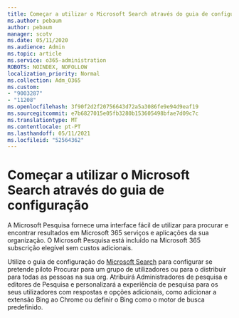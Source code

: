 ```yaml
---
title: Começar a utilizar o Microsoft Search através do guia de configuração
ms.author: pebaum
author: pebaum
manager: scotv
ms.date: 05/11/2020
ms.audience: Admin
ms.topic: article
ms.service: o365-administration
ROBOTS: NOINDEX, NOFOLLOW
localization_priority: Normal
ms.collection: Adm_O365
ms.custom:
- "9003287"
- "11208"
ms.openlocfilehash: 3f90f2d2f20756643d72a5a3086fe9e94d9eaf19
ms.sourcegitcommit: e7b6827015e05fb3280b153605498bfae7d09c7c
ms.translationtype: MT
ms.contentlocale: pt-PT
ms.lasthandoff: 05/11/2021
ms.locfileid: "52564362"
---
```

# <a name="get-started-with-microsoft-search-using-the-set-up-guide"></a>Começar a utilizar o Microsoft Search através do guia de configuração

A Microsoft Pesquisa fornece uma interface fácil de utilizar para procurar e encontrar resultados em Microsoft 365 serviços e aplicações da sua organização. O Microsoft Pesquisa está incluído na Microsoft 365 subscrição elegível sem custos adicionais. 

Utilize o guia de configuração do [Microsoft Search](https://go.microsoft.com/fwlink/?linkid=2156919) para configurar se pretende piloto Procurar para um grupo de utilizadores ou para o distribuir para todas as pessoas na sua org. Atribuirá Administradores de pesquisa e editores de Pesquisa e personalizará a experiência de pesquisa para os seus utilizadores com respostas e opções adicionais, como adicionar a extensão Bing ao Chrome ou definir o Bing como o motor de busca predefinido.